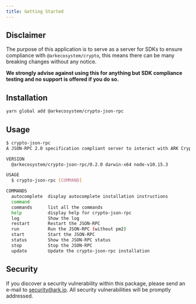 ```yaml
---
title: Getting Started
---
```


## Disclaimer

The purpose of this application is to serve as a server for SDKs to ensure compliance with `@arkecosystem/crypto`, this means there can be many breaking changes without any notice.

**We strongly advise against using this for anything but SDK compliance testing and no support is offered if you do so.**

## Installation

```sh
yarn global add @arkecosystem/crypto-json-rpc
```

## Usage

```sh
$ crypto-json-rpc
A JSON-RPC 2.0 specification compliant server to interact with ARK Cryptography.

VERSION
  @arkecosystem/crypto-json-rpc/0.2.0 darwin-x64 node-v10.15.3

USAGE
  $ crypto-json-rpc [COMMAND]

COMMANDS
  autocomplete  display autocomplete installation instructions
  command
  commands      list all the commands
  help          display help for crypto-json-rpc
  log           Show the log
  restart       Restart the JSON-RPC
  run           Run the JSON-RPC (without pm2)
  start         Start the JSON-RPC
  status        Show the JSON-RPC status
  stop          Stop the JSON-RPC
  update        Update the crypto-json-rpc installation
```

## Security

If you discover a security vulnerability within this package, please send an e-mail to security@ark.io. All security vulnerabilities will be promptly addressed.
